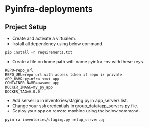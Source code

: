 # Pyinfra-deployments

## Project Setup
* Create and activate a virtualenv.
* Install all dependency using below command.
```commandline
pip install -r requirements.txt
```
* Create a file on home path with name pyinfra.env with these keys.
```commandline
REPO=repo_url
REPO_URL=repo url with access token if repo is private
APP_NAME=pyinfra-test-app
CONTAINER_NAME=awsome_app
DOCKER_IMAGE=my_py_app
DOCKER_TAG=0.0.0
```
* Add server ip in inventories/staging.py in app_servers list.
* Change your ssh credentials in group_data/app_servers.py file.
* Deploy your app on remote machine using the below command.
```commandline
pyinfra inventories/staging.py setup_server.py    
```